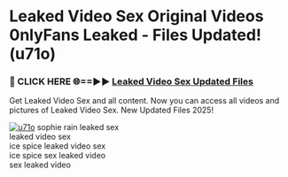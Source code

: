 # Leaked Video Sex Original Videos 0nlyFans Leaked - Files Updated! (u71o)

<h3>🔴 CLICK HERE 🌐==►► <a href="https://tinyurl.com/x26r9saj" rel="nofollow">Leaked Video Sex Updated Files</a></h3>

Get Leaked Video Sex and all content. Now you can access all videos and pictures of Leaked Video Sex. New Updated Files 2025!

[![u71o](https://i.imgur.com/LkgZPqh.gif)](https://tinyurl.com/x26r9saj)
sophie rain leaked sex<br>
leaked video sex<br>
ice spice leaked video sex<br>
ice spice sex leaked video<br>
sex leaked video